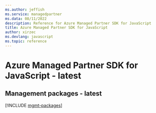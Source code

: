```yaml
---
ms.author: jeffish
ms.service: managedpartner
ms.data: 08/11/2022
description: Reference for Azure Managed Partner SDK for JavaScript
title: Azure Managed Partner SDK for JavaScript
author: xirzec
ms.devlang: javascript
ms.topic: reference
---
```

# Azure Managed Partner SDK for JavaScript - latest

## Management packages - latest
[!INCLUDE [mgmt-packages](managed-partner-mgmt-index.md)]